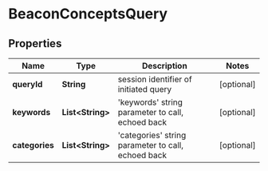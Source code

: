 
# BeaconConceptsQuery

## Properties
Name | Type | Description | Notes
------------ | ------------- | ------------- | -------------
**queryId** | **String** | session identifier of initiated query  |  [optional]
**keywords** | **List&lt;String&gt;** | &#39;keywords&#39; string parameter to call, echoed back  |  [optional]
**categories** | **List&lt;String&gt;** | &#39;categories&#39; string parameter to call, echoed back  |  [optional]



